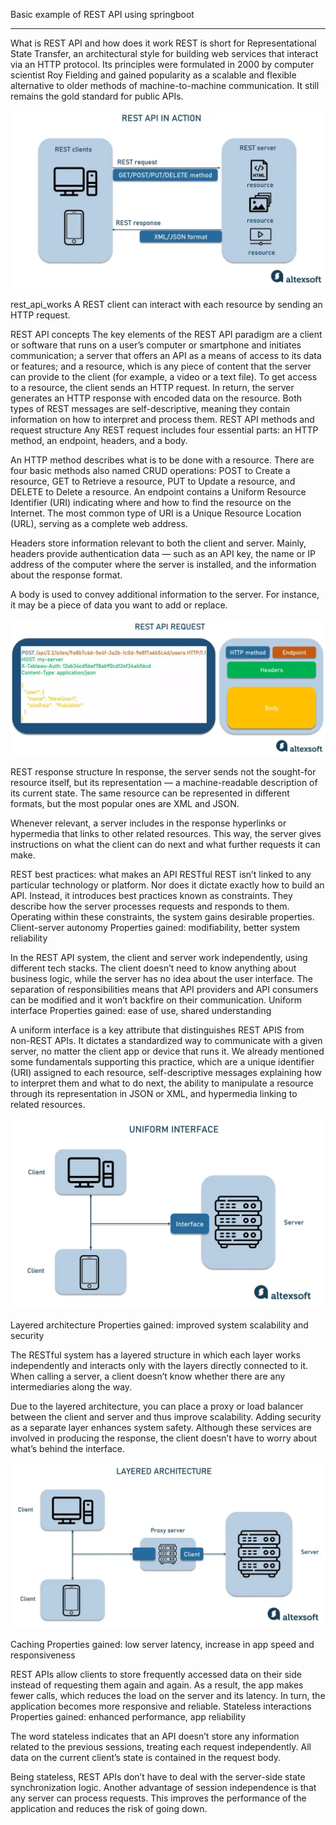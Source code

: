 
Basic example of REST API using springboot

----------------------
What is REST API and how does it work
REST is short for Representational State Transfer, an architectural style for building web services that interact via an HTTP protocol. Its principles were formulated in 2000 by computer scientist Roy Fielding and gained popularity as a scalable and flexible alternative to older methods of machine-to-machine communication. It still remains the gold standard for public APIs.

![img.png](img.png)


rest_api_works
A REST client can interact with each resource by sending an HTTP request.



REST API concepts
The key elements of the REST API paradigm are
a client or software that runs on a user’s computer or smartphone and initiates communication;
a server that offers an API as a means of access to its data or features; and
a resource, which is any piece of content that the server can provide to the client (for example, a video or a text file).
To get access to a resource, the client sends an HTTP request. In return, the server generates an HTTP response with encoded data on the resource. Both types of REST messages are self-descriptive, meaning they contain information on how to interpret and process them.
REST API methods and request structure
Any REST request includes four essential parts: an HTTP method, an endpoint, headers, and a body.

An HTTP method describes what is to be done with a resource. There are four basic methods also named CRUD operations:
POST to Create a resource,
GET to Retrieve a resource,
PUT to Update a resource, and
DELETE to Delete a resource.
An endpoint contains a Uniform Resource Identifier (URI) indicating where and how to find the resource on the Internet. The most common type of URI is a Unique Resource Location (URL), serving as a complete web address.

Headers store information relevant to both the client and server. Mainly, headers provide authentication data — such as an API key, the name or IP address of the computer where the server is installed, and the information about the response format.

A body is used to convey additional information to the server. For instance, it may be a piece of data you want to add or replace.

![img_1.png](img_1.png)

REST response structure
In response, the server sends not the sought-for resource itself, but its representation — a machine-readable description of its current state. The same resource can be represented in different formats, but the most popular ones are XML and JSON.

Whenever relevant, a server includes in the response hyperlinks or hypermedia that links to other related resources. This way, the server gives instructions on what the client can do next and what further requests it can make.

REST best practices: what makes an API RESTful
REST isn’t linked to any particular technology or platform. Nor does it dictate exactly how to build an API. Instead, it introduces best practices known as constraints. They describe how the server processes requests and responds to them. Operating within these constraints, the system gains desirable properties.
Client-server autonomy
Properties gained: modifiability, better system reliability

In the REST API system, the client and server work independently, using different tech stacks. The client doesn’t need to know anything about business logic, while the server has no idea about the user interface. The separation of responsibilities means that API providers and API consumers can be modified and it won’t backfire on their communication.
Uniform interface
Properties gained: ease of use, shared understanding

A uniform interface is a key attribute that distinguishes REST APIS from non-REST APIs. It dictates a standardized way to communicate with a given server, no matter the client app or device that runs it. We already mentioned some fundamentals supporting this practice, which are
a unique identifier (URI) assigned to each resource,
self-descriptive messages explaining how to interpret them and what to do next,
the ability to manipulate a resource through its representation in JSON or XML, and
hypermedia linking to related resources.

![img_2.png](img_2.png)

Layered architecture
Properties gained: improved system scalability and security

The RESTful system has a layered structure in which each layer works independently and interacts only with the layers directly connected to it. When calling a server, a client doesn’t know whether there are any intermediaries along the way.

Due to the layered architecture, you can place a proxy or load balancer between the client and server and thus improve scalability. Adding security as a separate layer enhances system safety. Although these services are involved in producing the response, the client doesn’t have to worry about what’s behind the interface.

![img_3.png](img_3.png)

Caching
Properties gained: low server latency, increase in app speed and responsiveness

REST APIs allow clients to store frequently accessed data on their side instead of requesting them again and again. As a result, the app makes fewer calls, which reduces the load on the server and its latency. In turn, the application becomes more responsive and reliable.
Stateless interactions
Properties gained: enhanced performance, app reliability

The word stateless indicates that an API doesn’t store any information related to the previous sessions, treating each request independently. All data on the current client’s state is contained in the request body.

Being stateless, REST APIs don’t have to deal with the server-side state synchronization logic. Another advantage of session independence is that any server can process requests. This improves the performance of the application and reduces the risk of going down.

